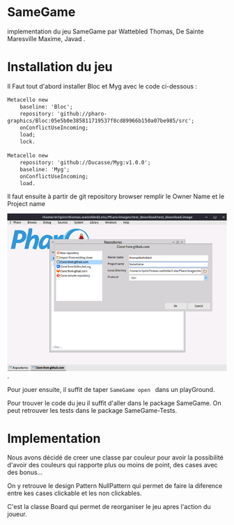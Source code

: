 # SameGame
implementation du jeu SameGame par Wattebled Thomas, De Sainte Maresville Maxime, Javad .

# Installation du jeu 

Il Faut tout d'abord installer Bloc et Myg avec le code ci-dessous :

``` smalltalk 
Metacello new
    baseline: 'Bloc';
    repository: 'github://pharo-graphics/Bloc:05e5b0e385811719537f8cd89966b150a07be985/src';
    onConflictUseIncoming;
    load;
    lock.

Metacello new
    repository: 'github://Ducasse/Myg:v1.0.0';
    baseline: 'Myg';
    onConflictUseIncoming;
    load.
```

Il faut ensuite à partir de git repository browser remplir le Owner Name et le Project name

![Alt text](image.png).

Pour jouer ensuite, il suffit de taper ```SameGame open ``` dans un playGround.

Pour trouver le code du jeu il suffit d'aller dans le package SameGame.
On peut retrouver les tests dans le package SameGame-Tests.

# Implementation

Nous avons décidé de creer une classe par couleur pour avoir la possibilité d'avoir des couleurs qui rapporte plus ou moins de point, des cases avec des bonus...

On y retrouve le design Pattern NullPattern qui permet de faire la diference entre kes cases clickable et les non clickables.

C'est la classe Board qui permet de reorganiser le jeu apres l'action du joueur.



